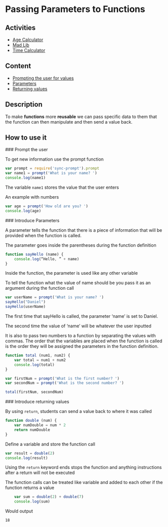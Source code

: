 # Passing Parameters to Functions

## Activities

- [Age Calculator](https://github.com/danleavitt0/codecamp-examples/tree/master/passingParameters/examples/ageCalculator)
- [Mad Lib](https://github.com/danleavitt0/codecamp-examples/tree/master/passingParameters/examples/madLib)
-	[Time Calculator](https://github.com/danleavitt0/codecamp-examples/tree/master/passingParameters/examples/timeCalculator)

## Content

- [Prompting the user for values](#prompt)
- [Parameters](#parameters)
- [Returning values](#return)

## Description

To make **functions** more **reusable** we can pass specific data to them that the function can then manipulate and then send a value back.

## How to use it

<a name="prompt" />
### Prompt the user

To get new information use the prompt function
```js
var prompt = require('sync-prompt').prompt
var name1 = prompt('What is your name? ')
console.log(name1)
```

The variable `name1` stores the value that the user enters

An example with numbers
```js
var age = prompt('How old are you? ')
console.log(age)
```

<a name="parameters" />
### Introduce Parameters

A parameter tells the function that there is a piece of information that will be provided when the function is called.

The parameter goes inside the parentheses during the function definition
```js
function sayHello (name) {
	console.log(“Hello, ” + name)
}
```
Inside the function, the parameter is used like any other variable

To tell the function what the value of name should be you pass it as an argument during the function call
```js
var userName = prompt('What is your name? ')
sayHello("Daniel")
sayHello(userName)
```
The first time that sayHello is called, the parameter ‘name’ is set to Daniel.

The second time the value of ‘name’ will be whatever the user inputted

It is also to pass two numbers to a function by separating the values with commas. The order that the variables are placed when the function is called is the order they will be assigned the parameters in the function definition.
```js
function total (num1, num2) {
	var total = num1 + num2
	console.log(total)
}

var firstNum = prompt('What is the first number? ')
var secondNum = prompt('What is the second number? ')

total(firstNum, secondNum)
```

<a name="return" />
### Introduce returning values

By using `return`, students can send a value back to where it was called
```js
function double (num) {
	var numDouble = num * 2
	return numDouble
}
```
Define a variable and store the function call
```js
var result = double(2)
console.log(result)
```
Using the `return` keyword ends stops the function and anything instructions after
a return will not be executed

The function calls can be treated like variable and added to each other if the function returns a value
```js
	var sum = double(2) + double(7)
	console.log(sum)
```
Would output
```
18
```
